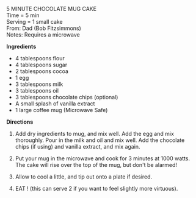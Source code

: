 5 MINUTE CHOCOLATE MUG CAKE \
Time = 5 min \
Serving = 1 small cake \
From: Dad (Bob Fitzsimmons) \
Notes: Requires a microwave


**Ingredients**
- 4 tablespoons flour
- 4 tablespoons sugar
- 2 tablespoons cocoa
- 1 egg
- 3 tablespoons milk
- 3 tablespoons oil
- 3 tablespoons chocolate chips (optional)
- A small splash of vanilla extract
- 1 large coffee mug (Microwave Safe)

**Directions**
1. Add dry ingredients to mug, and mix well.  Add the egg and mix thoroughly. Pour in the milk and oil and mix well. Add the chocolate chips (if using) and vanilla extract, and mix again.

2. Put your mug in the microwave and cook for 3 minutes at 1000 watts. The cake will rise over the top of the mug, but don't be alarmed!

3. Allow to cool a little, and tip out onto a plate if desired. 

4. EAT ! (this can serve 2 if you want to feel slightly more virtuous).
